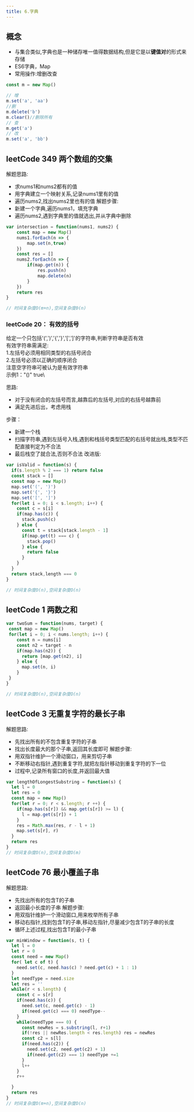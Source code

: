 ```yaml
---
title: 6.字典
---
```


## 概念
- 与集合类似,字典也是一种储存唯一值得数据结构,但是它是以**键值对**的形式来存储
- ES6字典，Map
- 常用操作:增删改查
```js
const m = new Map()

// 增
m.set('a', 'aa')
//删
m.delete('b')
m.clear()//删除所有
// 查
m.get('a')
// 改
m.set('a', 'bb')
```

## leetCode 349 两个数组的交集
解题思路:
- 求nums1和nums2都有的值
- 用字典建立一个映射关系,记录nums1里有的值
- 遍历nums2,找出nums2里也有的值
解题步骤:
- 新建一个字典,遍历nums1，填充字典
- 遍历nums2,遇到字典里的值就选出,并从字典中删除
```js
var intersection = function(nums1, nums2) {
    const map = new Map()
    nums1.forEach(n => {
        map.set(n,true)
    })
    const res = []
    nums2.forEach(n => {
        if(map.get(n)) {
            res.push(n)
            map.delete(n)
        }
    })
    return res
}

// 时间复杂度O(m+n),空间复杂度0(n)
```

### leetCode 20： 有效的括号
给定一个只包括'(',')','{','}','[',']'的字符串,判断字符串是否有效\
有效字符串需满足: \
1.左括号必须用相同类型的右括号闭合\
2.左括号必须以正确的顺序闭合\
注意空字符串可被认为是有效字符串\
示例1："()" true\

思路:
- 对于没有闭合的左括号而言,越靠后的左括号,对应的右括号越靠前
- 满足先进后出，考虑用栈

步骤：
- 新建一个栈
- 扫描字符串,遇到左括号入栈,遇到和栈括号类型匹配的右括号就出栈,类型不匹配直接判定为不合法
- 最后栈空了就合法,否则不合法
改进版: 
```js
var isValid = function(s) {
  if(s.length % 2 === 1) return false
  const stack = []
  const map = new Map()
  map.set('(', ')')
  map.set('{', '}')
  map.set('[', ']')
  for(let i = 0; i < s.length; i++) {
    const c = s[i]
    if(map.has(c)) {
      stack.push(c)
    } else {
      const t = stack[stack.length - 1]
      if(map.get(t) === c) {
        stack.pop()
      } else {
        return false
      }
    }
  }
  return stack,length === 0
}

// 时间复杂度O(n),空间复杂度O(n)
```

## leetCode 1 两数之和

```js
var twoSum = function(nums, target) {
 const map = new Map()
 for(let i = 0; i < nums.length; i++) {
    const n = nums[i]
    const n2 = target - n
    if(map.has(n2)) {
      return [map.get(n2), i]
    } else {
      map.set(n, i)
    }
 }
}

// 时间复杂度O(n),空间复杂度O(n)
```

## leetCode 3 无重复字符的最长子串
解题思路:
- 先找出所有的不包含重复字符的子串
- 找出长度最大的那个子串,返回其长度即可
解题步骤:
- 用双指针维护一个滑动窗口，用来剪切子串
- 不断移动右指针,遇到重复字符,就把左指针移动到重复字符的下一位
- 过程中,记录所有窗口的长度,并返回最大值
```js
var lengthOfLongestSubstring = function(s) {
  let l = 0
  let res = 0
  const map = new Map()
  for(let r = 0; r < s.length; r ++) {
    if(map.has(s[r]) && map.get(s[r]) >= l) {
      l = map.get(s[r]) + 1
    }
    res = Math.max(res, r - l + 1)
    map.set(s[r], r)
  }
  return res
}
// 时间复杂度O(n),空间复杂度O(m)
```

## leetCode 76 最小覆盖子串
解题思路:
- 先找出所有的包含T的子串
- 返回最小长度的子串
解题步骤:
- 用双指针维护一个滑动窗口,用来枚举所有子串
- 移动右指针,找到包含T的子串,移动左指针,尽量减少包含T的子串的长度
- 循环上述过程,找出包含T的最小子串
```js
var minWindow = function(s, t) {
  let l = 0
  let r = 0
  const need = new Map()
  for( let c of t) {
    need.set(c, need.has(c) ? need.get(c) + 1 : 1)
  }
  let needType = need.size
  let res = ''
  while(r < s.length) {
    const c = s[r]
    if(need.has(c)) {
      need.set(c, need.get(c) - 1)
      if(need.get(c) === 0) needType-- 
    }
    while(needType === 0) {
      const newRes = s.substring(l, r+1)
      if(!res || newRes.length < res.length) res = newRes
      const c2 = s[l]
      if(need.has(c2)) {
        need.set(c2, need.get(c2) + 1)
        if(need.get(c2) === 1) needType +=1
      }
      l++
    }
    r++

  }
  return res
}
// 时间复杂度O(m+n),空间复杂度O(n)
```